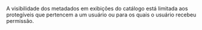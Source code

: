  A visibilidade dos metadados em exibições do catálogo está limitada aos protegíveis que pertencem a um usuário ou para os quais o usuário recebeu permissão. 